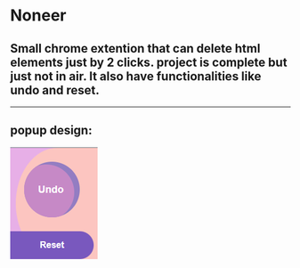 # Noneer
## Small chrome extention that can delete html elements just by 2 clicks. project is complete but just not in air. It also have functionalities like undo and reset.

<hr>

## popup design:
<img src="popup-design.png"/>
